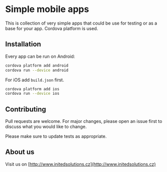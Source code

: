 # Simple mobile apps

This is collection of very simple apps that could be use for testing or as a base for your app. Cordova platform is used.

## Installation

Every app can be run on Android:

```bash
cordova platform add android
cordova run --device android
```

For iOS add `build.json` first.

```bash
cordova platform add ios
cordova run --device ios
```

## Contributing
Pull requests are welcome. For major changes, please open an issue first to discuss what you would like to change.

Please make sure to update tests as appropriate.

## About us
Visit us on [http://www.initedsolutions.cz](http://www.initedsolutions.cz)
